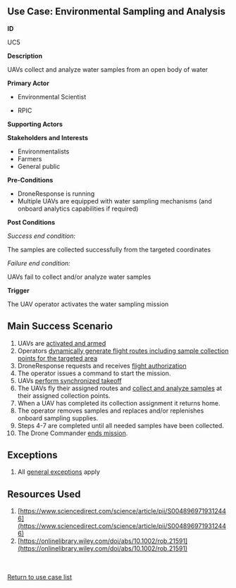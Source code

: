 ## Use Case: Environmental Sampling and Analysis

**ID**

UC5

**Description**

UAVs collect and analyze water samples from an open body of water

**Primary Actor**

- Environmental Scientist

-  RPIC

**Supporting Actors**



**Stakeholders and Interests**

- Environmentalists
- Farmers
- General public

**Pre-Conditions**

- DroneResponse is running
- Multiple UAVs are equipped with water sampling mechanisms (and onboard analytics capabilities if required)

**Post Conditions**

_Success end condition:_

The samples are collected successfully from the targeted coordinates

_Failure end condition:_

UAVs fail to collect and/or analyze water samples

**Trigger**

The UAV operator activates the water sampling mission

## Main Success Scenario

1. UAVs are [activated and armed](../supporting/ActivateAndArm.md)
2. Operators [dynamically generate flight routes including sample collection points for the targeted area](../supporting/AreaFlightRouteCoverage.md)
3. DroneResponse requests and receives [flight authorization](../supporting/FlightAuthorization.md)
3. The operator issues a command to start the mission.
4. UAVs [perform synchronized takeoff](../supporting/SynchronizedTakeoff.md)
5. The UAVs fly their assigned routes and [collect and analyze samples](../supporting/CollectAndAnalyseSample.md) at their assigned collection points.
6. When a UAV has completed its collection assignment it returns home.
7. The operator removes samples and replaces and/or replenishes onboard sampling supplies.
8. Steps 4-7 are completed until all needed samples have been collected.
9. The Drone Commander [ends mission](../supporting/EndMission.md).

## Exceptions

1. All [general exceptions](../../README.md#GeneralExceptions) apply

## Resources Used

1. [https://www.sciencedirect.com/science/article/pii/S0048969719312446](https://www.sciencedirect.com/science/article/pii/S0048969719312446)
2. [https://onlinelibrary.wiley.com/doi/abs/10.1002/rob.21591](https://onlinelibrary.wiley.com/doi/abs/10.1002/rob.21591)

<br><br>
[Return to use case list](../../README.md) 
